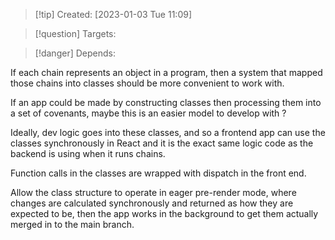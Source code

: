 
>[!tip] Created: [2023-01-03 Tue 11:09]

>[!question] Targets: 

>[!danger] Depends: 

If each chain represents an object in a program, then a system that mapped those chains into classes should be more convenient to work with.

If an app could be made by constructing classes then processing them into a set of covenants, maybe this is an easier model to develop with ?

Ideally, dev logic goes into these classes, and so a frontend app can use the classes synchronously in React and it is the exact same logic code as the backend is using when it runs chains.

Function calls in the classes are wrapped with dispatch in the front end.

Allow the class structure to operate in eager pre-render mode, where changes are calculated synchronously and returned as how they are expected to be, then the app works in the background to get them actually merged in to the main branch.